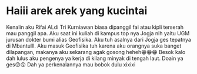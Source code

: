 # Haiii arek arek yang kucintai
Kenalin aku Rifai ALdi Tri Kurniawan biasa dipanggil fai atau kipli terserah mau panggil apa.
Aku saat ini kuliah di kampus top nya Jogja nih yaitu UGM jurusan dokter bumi alias Geofisika.
Aku tuh asalnya dari Jogja ges tepatnya di Mbantulll.
Aku masuk Geofisika tuh karena aku orangnya suka banget dilapangan, makanya aku sekarang agak gosong heheh😁😁😁
Besok kalo dah lulus aku pengenya ya kerja di kilang minyak di tengah laut.
Doain ya ges😗😗
Dah ya perkenalannya mau bobok dulu xixixi

